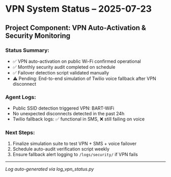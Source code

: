 # VPN System Status – 2025-07-23

## Project Component: VPN Auto-Activation & Security Monitoring

### Status Summary:
- ✅ VPN auto-activation on public Wi-Fi confirmed operational
- ✅ Monthly security audit completed on schedule
- ✅ Failover detection script validated manually
- ⚠️ Pending: End-to-end simulation of Twilio voice fallback after VPN disconnect

### Agent Logs:
- Public SSID detection triggered VPN: BART-WiFi
- No unexpected disconnects detected in the past 24h
- Twilio fallback logs: ✅ functional in SMS, ❌ still failing on voice

### Next Steps:
1. Finalize simulation suite to test VPN + SMS + voice failover
2. Schedule auto-audit verification script weekly
3. Ensure fallback alert logging to `/logs/security/` if VPN fails

---

_Log auto-generated via log_vpn_status.py_
